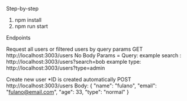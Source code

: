 Step-by-step
  1. npm install
  2. npm run start

Endpoints
  
  Request all users or filtered users by query params
  GET http://localhost:3003/users
  No Body
  Params = Query:
    example search : http://localhost:3003/users?search=bob
    example type: http://localhost:3003/users?type=admin


  Create new user
  *ID is created automatically
  POST http://localhost:3003/users
  Body:
    {
      "name": "fulano",
      "email": "fulano@email.com",
      "age": 33,
      "type": "normal"
    }
